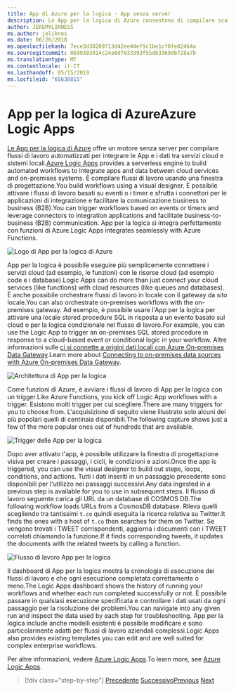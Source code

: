 ```yaml
---
title: App di Azure per la logica - App senza server
description: Le App per la logica di Azure consentono di compilare scalabile flussi di lavoro automatizzati che integrano App e i dati tra cloud dei servizi e sistemi locali.
author: JEREMYLIKNESS
ms.author: jeliknes
ms.date: 06/26/2018
ms.openlocfilehash: 7ece3d30209713d42ee44ef9c1be1cf0fe82464a
ms.sourcegitcommit: 8699383914c24a0df033393f55db3369db728a7b
ms.translationtype: MT
ms.contentlocale: it-IT
ms.lasthandoff: 05/15/2019
ms.locfileid: "65638815"
---
```

# <a name="azure-logic-apps"></a><span data-ttu-id="19ab4-103">App per la logica di Azure</span><span class="sxs-lookup"><span data-stu-id="19ab4-103">Azure Logic Apps</span></span>

<span data-ttu-id="19ab4-104">[Le App per la logica di Azure](https://docs.microsoft.com/azure/logic-apps) offre un motore senza server per compilare flussi di lavoro automatizzati per integrare le App e i dati tra servizi cloud e sistemi locali.</span><span class="sxs-lookup"><span data-stu-id="19ab4-104">[Azure Logic Apps](https://docs.microsoft.com/azure/logic-apps) provides a serverless engine to build automated workflows to integrate apps and data between cloud services and on-premises systems.</span></span> <span data-ttu-id="19ab4-105">È compilare flussi di lavoro usando una finestra di progettazione.</span><span class="sxs-lookup"><span data-stu-id="19ab4-105">You build workflows using a visual designer.</span></span> <span data-ttu-id="19ab4-106">È possibile attivare i flussi di lavoro basati su eventi o i timer e sfrutta i connettori per le applicazioni di integrazione e facilitare la comunicazione business to business (B2B).</span><span class="sxs-lookup"><span data-stu-id="19ab4-106">You can trigger workflows based on events or timers and leverage connectors to integration applications and facilitate business-to-business (B2B) communication.</span></span> <span data-ttu-id="19ab4-107">App per la logica si integra perfettamente con funzioni di Azure.</span><span class="sxs-lookup"><span data-stu-id="19ab4-107">Logic Apps integrates seamlessly with Azure Functions.</span></span>

![Logo di App per la logica di Azure](./media/logic-apps-logo.png)

<span data-ttu-id="19ab4-109">App per la logica è possibile eseguire più semplicemente connettere i servizi cloud (ad esempio, le funzioni) con le risorse cloud (ad esempio code e i database).</span><span class="sxs-lookup"><span data-stu-id="19ab4-109">Logic Apps can do more than just connect your cloud services (like functions) with cloud resources (like queues and databases).</span></span> <span data-ttu-id="19ab4-110">È anche possibile orchestrare flussi di lavoro in locale con il gateway da sito locale.</span><span class="sxs-lookup"><span data-stu-id="19ab4-110">You can also orchestrate on-premises workflows with the on-premises gateway.</span></span> <span data-ttu-id="19ab4-111">Ad esempio, è possibile usare l'App per la logica per attivare una locale stored procedure SQL in risposta a un evento basato sul cloud o per la logica condizionale nel flusso di lavoro.</span><span class="sxs-lookup"><span data-stu-id="19ab4-111">For example, you can use the Logic App to trigger an on-premises SQL stored procedure in response to a cloud-based event or conditional logic in your workflow.</span></span> <span data-ttu-id="19ab4-112">Altre informazioni sulle [ci si connette a origini dati locali con Azure On-premises Data Gateway](https://docs.microsoft.com/azure/analysis-services/analysis-services-gateway).</span><span class="sxs-lookup"><span data-stu-id="19ab4-112">Learn more about [Connecting to on-premises data sources with Azure On-premises Data Gateway](https://docs.microsoft.com/azure/analysis-services/analysis-services-gateway).</span></span>

![Architettura di App per la logica](./media/logic-apps-architecture.png)

<span data-ttu-id="19ab4-114">Come funzioni di Azure, è avviare i flussi di lavoro di App per la logica con un trigger.</span><span class="sxs-lookup"><span data-stu-id="19ab4-114">Like Azure Functions, you kick off Logic App workflows with a trigger.</span></span> <span data-ttu-id="19ab4-115">Esistono molti trigger per cui scegliere.</span><span class="sxs-lookup"><span data-stu-id="19ab4-115">There are many triggers for you to choose from.</span></span> <span data-ttu-id="19ab4-116">L'acquisizione di seguito viene illustrato solo alcuni dei più popolari quelli di centinaia disponibili.</span><span class="sxs-lookup"><span data-stu-id="19ab4-116">The following capture shows just a few of the more popular ones out of hundreds that are available.</span></span>

![Trigger delle App per la logica](./media/logic-app-triggers.png)

<span data-ttu-id="19ab4-118">Dopo aver attivato l'app, è possibile utilizzare la finestra di progettazione visiva per creare i passaggi, i cicli, le condizioni e azioni.</span><span class="sxs-lookup"><span data-stu-id="19ab4-118">Once the app is triggered, you can use the visual designer to build out steps, loops, conditions, and actions.</span></span> <span data-ttu-id="19ab4-119">Tutti i dati inseriti in un passaggio precedente sono disponibili per l'utilizzo nei passaggi successivi.</span><span class="sxs-lookup"><span data-stu-id="19ab4-119">Any data ingested in a previous step is available for you to use in subsequent steps.</span></span> <span data-ttu-id="19ab4-120">Il flusso di lavoro seguente carica gli URL da un database di COSMOS DB.</span><span class="sxs-lookup"><span data-stu-id="19ab4-120">The following workflow loads URLs from a CosmosDB database.</span></span> <span data-ttu-id="19ab4-121">Rileva quelli scegliendo tra tantissimi `t.co` quindi eseguita la ricerca relativa su Twitter.</span><span class="sxs-lookup"><span data-stu-id="19ab4-121">It finds the ones with a host of `t.co` then searches for them on Twitter.</span></span> <span data-ttu-id="19ab4-122">Se vengono trovati i TWEET corrispondenti, aggiorna i documenti con i TWEET correlati chiamando la funzione.</span><span class="sxs-lookup"><span data-stu-id="19ab4-122">If it finds corresponding tweets, it updates the documents with the related tweets by calling a function.</span></span>

![Flusso di lavoro App per la logica](./media/logic-app-workflow.png)

<span data-ttu-id="19ab4-124">Il dashboard di App per la logica mostra la cronologia di esecuzione dei flussi di lavoro e che ogni esecuzione completata correttamente o meno.</span><span class="sxs-lookup"><span data-stu-id="19ab4-124">The Logic Apps dashboard shows the history of running your workflows and whether each run completed successfully or not.</span></span> <span data-ttu-id="19ab4-125">È possibile passare in qualsiasi esecuzione specificata e controllare i dati usati da ogni passaggio per la risoluzione dei problemi.</span><span class="sxs-lookup"><span data-stu-id="19ab4-125">You can navigate into any given run and inspect the data used by each step for troubleshooting.</span></span> <span data-ttu-id="19ab4-126">App per la logica include anche modelli esistenti è possibile modificare e sono particolarmente adatti per flussi di lavoro aziendali complessi.</span><span class="sxs-lookup"><span data-stu-id="19ab4-126">Logic Apps also provides existing templates you can edit and are well suited for complex enterprise workflows.</span></span>

<span data-ttu-id="19ab4-127">Per altre informazioni, vedere [Azure Logic Apps](https://docs.microsoft.com/azure/logic-apps).</span><span class="sxs-lookup"><span data-stu-id="19ab4-127">To learn more, see [Azure Logic Apps](https://docs.microsoft.com/azure/logic-apps).</span></span>

>[!div class="step-by-step"]
><span data-ttu-id="19ab4-128">[Precedente](application-insights.md)
>[Successivo](event-grid.md)</span><span class="sxs-lookup"><span data-stu-id="19ab4-128">[Previous](application-insights.md)
[Next](event-grid.md)</span></span>
